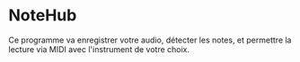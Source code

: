 # NoteHub
Ce programme va enregistrer votre audio, détecter les notes, et permettre la lecture via MIDI avec l'instrument de votre choix.
